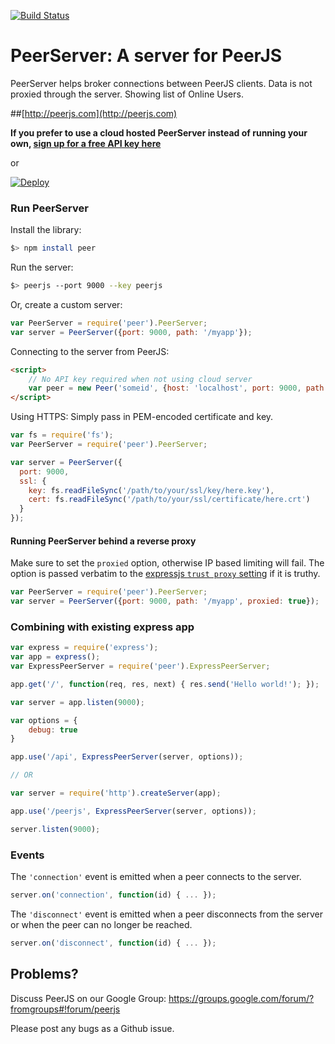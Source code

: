 [![Build Status](https://travis-ci.org/peers/peerjs-server.png?branch=master)](https://travis-ci.org/peers/peerjs-server)

# PeerServer: A server for PeerJS #

PeerServer helps broker connections between PeerJS clients. Data is not proxied through the server. Showing list of Online Users.

##[http://peerjs.com](http://peerjs.com)

**If you prefer to use a cloud hosted PeerServer instead of running your own, [sign up for a free API key here](http://peerjs.com/peerserver)**

or

[![Deploy](https://www.herokucdn.com/deploy/button.png)](https://www.heroku.com/deploy/?template=https://github.com/valarpirai/peerjs-server)

### Run PeerServer

Install the library:

```bash
$> npm install peer
```

Run the server:

```bash
$> peerjs --port 9000 --key peerjs
```

Or, create a custom server:

```javascript
var PeerServer = require('peer').PeerServer;
var server = PeerServer({port: 9000, path: '/myapp'});
```

Connecting to the server from PeerJS:

```html
<script>
    // No API key required when not using cloud server
    var peer = new Peer('someid', {host: 'localhost', port: 9000, path: '/myapp'});
</script>
```

Using HTTPS: Simply pass in PEM-encoded certificate and key.

```javascript
var fs = require('fs');
var PeerServer = require('peer').PeerServer;

var server = PeerServer({
  port: 9000,
  ssl: {
    key: fs.readFileSync('/path/to/your/ssl/key/here.key'),
    cert: fs.readFileSync('/path/to/your/ssl/certificate/here.crt')
  }
});
```

#### Running PeerServer behind a reverse proxy

Make sure to set the `proxied` option, otherwise IP based limiting will fail.
The option is passed verbatim to the
[expressjs `trust proxy` setting](http://expressjs.com/4x/api.html#app-settings)
if it is truthy.

```javascript
var PeerServer = require('peer').PeerServer;
var server = PeerServer({port: 9000, path: '/myapp', proxied: true});
```

### Combining with existing express app

```javascript
var express = require('express');
var app = express();
var ExpressPeerServer = require('peer').ExpressPeerServer;

app.get('/', function(req, res, next) { res.send('Hello world!'); });

var server = app.listen(9000);

var options = {
    debug: true
}

app.use('/api', ExpressPeerServer(server, options));

// OR

var server = require('http').createServer(app);

app.use('/peerjs', ExpressPeerServer(server, options));

server.listen(9000);
```

### Events

The `'connection'` event is emitted when a peer connects to the server.

```javascript
server.on('connection', function(id) { ... });
```

The `'disconnect'` event is emitted when a peer disconnects from the server or
when the peer can no longer be reached.

```javascript
server.on('disconnect', function(id) { ... });
```

## Problems?

Discuss PeerJS on our Google Group:
https://groups.google.com/forum/?fromgroups#!forum/peerjs

Please post any bugs as a Github issue.
